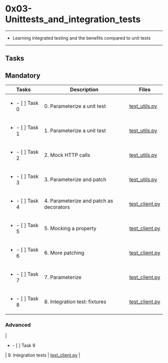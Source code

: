 # 0x03-Unittests_and_integration_tests

---

* Learning integrated testing and the benefits compared to unit tests

---

## Tasks

## Mandatory

| Tasks | Description | Files |
| ----- | ----- | ----- |
| <ul><li> - [ ] Task 0 </li></ul> | 0. Parameterize a unit test | [test_utils.py](test_utils.py) |
| <ul><li> - [ ] Task 1 </li></ul> | 1. Parameterize a unit test | [test_utils.py](test_utils.py) |
| <ul><li> - [ ] Task 2 </li></ul> | 2. Mock HTTP calls | [test_utils.py](test_utils.py) |
| <ul><li> - [ ] Task 3 </li></ul> | 3. Parameterize and patch | [test_utils.py](test_utils.py) |
| <ul><li> - [ ] Task 4 </li></ul> | 4. Parameterize and patch as decorators | [test_client.py](test_client.py) |
| <ul><li> - [ ] Task 5 </li></ul> | 5. Mocking a property | [test_client.py](test_client.py) |
| <ul><li> - [ ] Task 6 </li></ul> | 6. More patching | [test_client.py](test_client.py) |
| <ul><li> - [ ] Task 7 </li></ul> | 7. Parameterize | [test_client.py](test_client.py) |
| <ul><li> - [ ] Task 8 </li></ul> | 8. Integration test: fixtures | [test_client.py](test_client.py) |

### Advanced

| <ul><li> - [ ] Task 9 </li></ul> | 9. Integration tests | [test_client.py](test_client.py) |
